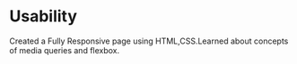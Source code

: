 # Usability
Created a Fully Responsive page using HTML,CSS.Learned about concepts of media queries and flexbox.
